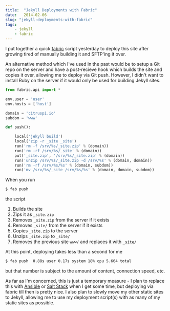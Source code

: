 ```yaml
---
title:  "Jekyll Deployments with Fabric"
date:   2014-02-06
slug: "jekyll-deployments-with-fabric"
tags:
    - jekyll
    - fabric
---
```


I put together a quick [fabric][0] script yesterday to deploy this site after growing tired of manually building it and SFTP'ing it over.

An alternative method which I've used in the past would be to setup a Git repo on the server and have a post-recieve hook which builds the site and copies it over, allowing me to deploy via Git push. However, I didn't want to install Ruby on the server if it would only be used for building Jekyll sites.

```python
from fabric.api import *

env.user = 'user'
env.hosts = ['host']

domain = 'citruspi.io'
subdom = 'www'

def push():

    local('jekyll build')
    local('zip -r _site _site')
    run('rm -f /srv/%s/_site.zip' % (domain))
    run('rm -rf /srv/%s/_site' % (domain))
    put('_site.zip', '/srv/%s/_site.zip' % (domain))
    run('unzip /srv/%s/_site.zip -d /srv/%s' % (domain, domain))
    run('rm -rf /srv/%s/%s' % (domain, subdom))
    run('mv /srv/%s/_site /srv/%s/%s' % (domain, domain, subdom))
```



When you run

```bash
$ fab push
```

the script

1. Builds the site
2. Zips it as `_site.zip`
3. Removes `_site.zip` from the server if it exists
4. Removes `_site/` from the server if it exists
5. Copies `_site.zip` to the server
6. Unzips `_site.zip` to `_site/`
7. Removes the previous site `www/` and replaces it with `_site/`

At this point, deploying takes less than a second for me

```bash
$ fab push  0.88s user 0.17s system 18% cpu 5.664 total
```

but that number is subject to the amount of content, connection speed, etc.

As far as I'm concerned, this is just a temporary measure - I plan to replace this with [Ansible][1] or [Salt Stack][2] when I get some time, but deploying via fabric till then is pretty nice. I also plan to slowly move my other static sites to Jekyll, allowing me to use my deployment script(s) with as many of my static sites as possible.

[0]: http://fabfile.org
[1]: http://www.ansible.com
[2]: http://www.saltstack.com
